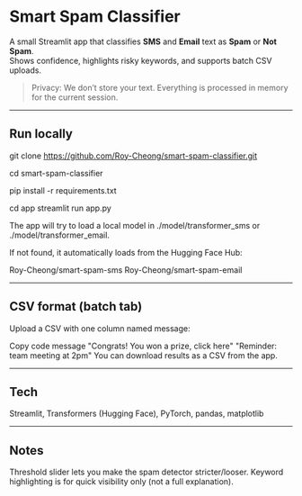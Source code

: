 # Smart Spam Classifier

A small Streamlit app that classifies **SMS** and **Email** text as **Spam** or **Not Spam**.  
Shows confidence, highlights risky keywords, and supports batch CSV uploads.

> Privacy: We don’t store your text. Everything is processed in memory for the current session.

---

## Run locally

git clone https://github.com/Roy-Cheong/smart-spam-classifier.git

cd smart-spam-classifier

pip install -r requirements.txt

cd app
streamlit run app.py

The app will try to load a local model in ./model/transformer_sms or ./model/transformer_email.

If not found, it automatically loads from the Hugging Face Hub:

Roy-Cheong/smart-spam-sms
Roy-Cheong/smart-spam-email

--- 
## CSV format (batch tab)
Upload a CSV with one column named message:

Copy code
message
"Congrats! You won a prize, click here"
"Reminder: team meeting at 2pm"
You can download results as a CSV from the app.

---
## Tech
Streamlit, Transformers (Hugging Face), PyTorch, pandas, matplotlib

---
## Notes
Threshold slider lets you make the spam detector stricter/looser.
Keyword highlighting is for quick visibility only (not a full explanation).